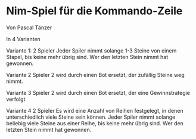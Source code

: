 # Nim-Spiel für die Kommando-Zeile
Von Pascal Tänzer 

In 4 Varianten

Variante 1:
  2 Spieler
  Jeder Spiler nimmt solange 1-3 Steine von einem Stapel, bis keine mehr übrig sind.
  Wer den letzten Stein nimmt hat gewonnen.

Variante 2
  Spieler 2 wird durch einen Bot ersetzt, der zufällig Steine weg nimmt.

Variante 3
  Spieler 2 wird durch einen Bot ersetzt, der eine Gewinnstrategie verfolgt

Variante 4
  2 Spieler
  Es wird eine Anzahl von Reihen festgelegt, in denen unterschiedlich viele Steine sein können. 
  Jeder Spiler nimmt solange beliebig viele Steine aus einer Reihe, bis keine mehr übrig sind.
  Wer den letzten Stein nimmt hat gewonnen.
